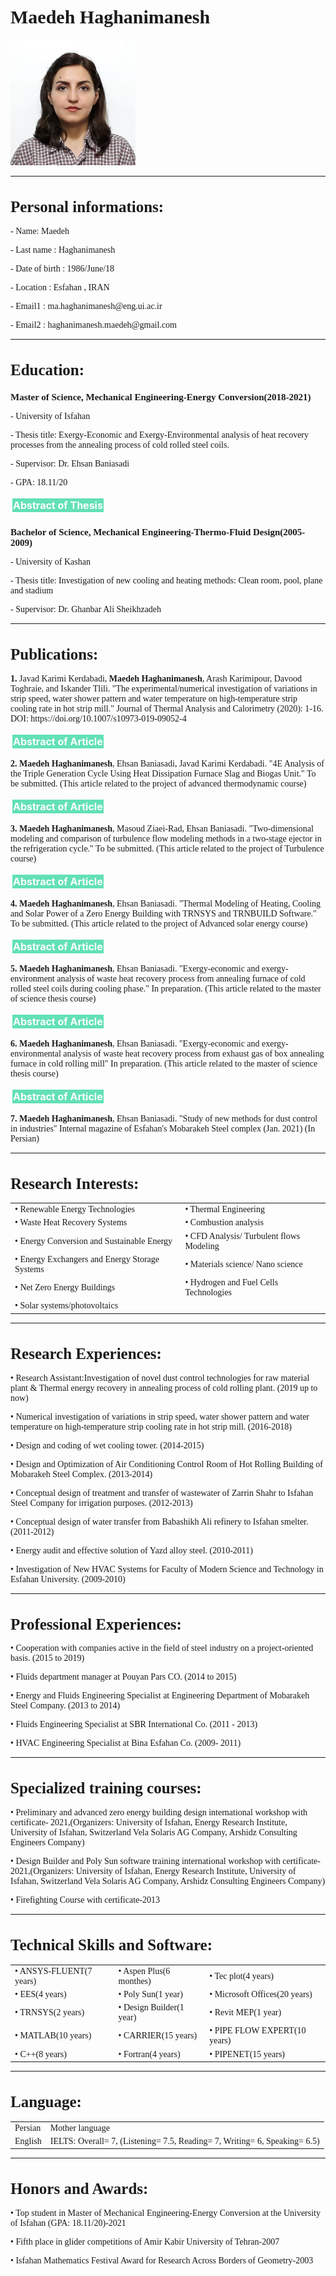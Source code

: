 
<html lang="en">
<head>
  <link rel="stylesheet" href="CSS/app.css">
  <style>
.p1 {
  font-family: "Times New Roman", Times, serif;
}

.p2 {
  font-family: Arial, Helvetica, sans-serif;
}

.p3 {
  font-family: "Lucida Console", "Courier New", monospace;
}
</style>
  
  
  <style>
.button {
  
  border: 3px solid white;
  color: white;
  padding: 1px;
  text-align: center;
  text-decoration: none;
  display: inline-block;
  font-size: 16px;
  margin: 0px 0px;
  cursor: pointer;
}

.button1 {background-color: #63e0b7;} /* Green */
.button2 {background-color: #008CBA;} /* Blue */
</style>
  
</head>
<body>
   <h1 class="p1" style="font-size:30px"><b>Maedeh Haghanimanesh</b></h1>
  <img src="CROPPED-20171103_190919.jpg"  width="200" height="200">
  <hr/>
 <h1 class="p1" style="font-size:25px"><b>Personal informations:</b></h1>
  <p class="p1">- Name: Maedeh</p>
  <p class="p1">- Last name : Haghanimanesh</p>
  <p class="p1">- Date of birth : 1986/June/18</p>
  <p class="p1">- Location : Esfahan , IRAN</p>
   <p class="p1">- Email1 : ma.haghanimanesh@eng.ui.ac.ir </p>
  <p class="p1">- Email2 : haghanimanesh.maedeh@gmail.com </p>
  <hr/>
  <!-- -------------------------------------------------------- -->
  <h1 class="p1" style="font-size:25px"><b>Education:</b></h1>
    <h1 class="p1" style="font-size:15px"><b>Master of Science, Mechanical Engineering-Energy Conversion(2018-2021)</b></h1>
  <p class="p1">- University of Isfahan</p>
  <p class="p1">- Thesis title: Exergy-Economic and Exergy-Environmental analysis of heat recovery processes from the annealing process of cold rolled steel coils.</p>
  <p class="p1">- Supervisor: Dr. Ehsan Baniasadi</p>
  <p class="p1">- GPA: 18.11/20</p>
  <a class="button button1"  href="https://haghanimanesh.github.io/ma.haghanimanesh-resume/abstract1.html"> <b>Abstract of Thesis</b></a>
          
  <h1 class="p1" style="font-size:15px"><b>Bachelor of Science, Mechanical Engineering-Thermo-Fluid Design(2005-2009)</b></h1>
    <p class="p1">- University of Kashan</p>
    <p class="p1">- Thesis title: Investigation of new cooling and heating methods: Clean room, pool, plane and stadium</p>
    <p class="p1">- Supervisor: Dr. Ghanbar Ali Sheikhzadeh</p>
  

<hr/>
   <!-- -------------------------------------------------------- -->
  <h1 class="p1" style="font-size:25px"><b>Publications:</b></h1>
  <p class="p1"><b>1.</b> Javad Karimi Kerdabadi, <b>Maedeh Haghanimanesh</b>, Arash Karimipour, Davood Toghraie, and Iskander Tlili. "The experimental/numerical investigation of variations in strip speed, water shower pattern and water temperature on high-temperature strip cooling rate in hot strip mill." Journal of Thermal Analysis and Calorimetry (2020): 1-16. DOI: https://doi.org/10.1007/s10973-019-09052-4</p>
  <a class="button button1"  href="https://haghanimanesh.github.io/ma.haghanimanesh-resume/abstract2.html"><b> Abstract of Article</b></a>
 
  <p class="p1"><b>2. Maedeh Haghanimanesh</b>, Ehsan Baniasadi, Javad Karimi Kerdabadi. "4E Analysis of the Triple Generation Cycle Using Heat Dissipation Furnace Slag and Biogas Unit." To be submitted. (This article related to the project of advanced thermodynamic course)</p>
  <a class="button button1"  href="https://haghanimanesh.github.io/ma.haghanimanesh-resume/abstract3.html"><b> Abstract of Article</b></a>
 
  <p class="p1"><b>3. Maedeh Haghanimanesh</b>, Masoud Ziaei-Rad, Ehsan Baniasadi. "Two-dimensional modeling and comparison of turbulence flow modeling methods in a two-stage ejector in the refrigeration cycle." To be submitted. (This article related to the project of Turbulence course)</p>
  <a class="button button1"  href="https://haghanimanesh.github.io/ma.haghanimanesh-resume/abstract5.html"><b> Abstract of Article</b></a>
  
  <p class="p1"><b>4. Maedeh Haghanimanesh</b>, Ehsan Baniasadi. "Thermal Modeling of Heating, Cooling and Solar Power of a Zero Energy Building with TRNSYS and TRNBUILD Software." To be submitted. (This article related to the project of Advanced solar energy course)</p>
  <a class="button button1"  href="https://haghanimanesh.github.io/ma.haghanimanesh-resume/abstract4.html"><b> Abstract of Article</b></a>
 
  <p class="p1"><b>5. Maedeh Haghanimanesh</b>, Ehsan Baniasadi. "Exergy-economic and exergy-environment analysis of waste heat recovery process from annealing furnace of cold rolled steel coils during cooling phase." In preparation. (This article related to the master of science thesis course)</p>
  <a class="button button1"  href="https://haghanimanesh.github.io/ma.haghanimanesh-resume/abstract7.html"><b> Abstract of Article</b></a>
  
   <p class="p1"><b>6. Maedeh Haghanimanesh</b>, Ehsan Baniasadi. "Exergy-economic and exergy-environmental analysis of waste heat recovery process from exhaust gas of box annealing furnace in cold rolling mill" In preparation. (This article related to the master of science thesis course)</p>
  <a class="button button1"  href="https://haghanimanesh.github.io/ma.haghanimanesh-resume/abstract8.html"><b> Abstract of Article</b></a>
  
   <p class="p1"><b>7. Maedeh Haghanimanesh</b>, Ehsan Baniasadi. "Study of new methods for dust control in industries" Internal magazine of Esfahan's Mobarakeh Steel complex (Jan. 2021) (In Persian)</p>
 
  <hr/>
  <!-- -------------------------------------------------------- -->
  <h1 class="p1" style="font-size:25px"><b>Research Interests:</b></h1>
  <table style="width:100%">
  <tr>
    <td class="p1">•	Renewable Energy Technologies</td>
    <td class="p1">•	Thermal Engineering</td> 
  </tr>
  <tr>
    <td class="p1">•	Waste Heat Recovery Systems</td>
    <td class="p1">•	Combustion analysis </td>
  </tr>
  <tr>
    <td class="p1">•	Energy Conversion and Sustainable Energy</td>
    <td class="p1">•	CFD Analysis/ Turbulent flows Modeling</td> 
  </tr>
    <tr>
    <td class="p1">•	Energy Exchangers and Energy Storage Systems</td>
    <td class="p1">•	Materials science/ Nano science</td> 
  </tr>
    <tr>
    <td class="p1">•	Net Zero Energy Buildings</td>
    <td class="p1">•	Hydrogen and Fuel Cells Technologies </td> 
  </tr>
    <tr>
    <td class="p1">•	Solar systems/photovoltaics</td>
    <td class="p1"> </td> 
  </tr>
</table>
  <hr/>
 <!-- -------------------------------------------------------- -->
  <h1 class="p1" style="font-size:25px"><b>Research Experiences:</b></h1>
  <p class="p1">• Research Assistant:Investigation of novel dust control technologies for raw material plant & Thermal energy recovery in annealing process of cold rolling plant. (2019 up to now)</p> 
    <p class="p1">• Numerical investigation of variations in strip speed, water shower pattern and water temperature on high-temperature strip cooling rate in hot strip mill. (2016-2018)</p> 
      <p class="p1">• Design and coding of wet cooling tower. (2014-2015)</p> 
         <p class="p1">• Design and Optimization of Air Conditioning Control Room of Hot Rolling Building of Mobarakeh Steel Complex. (2013-2014)</p> 
            <p class="p1">• Conceptual design of treatment and transfer of wastewater of Zarrin Shahr to Isfahan Steel Company for irrigation purposes. (2012-2013)</p> 
               <p class="p1">• Conceptual design of water transfer from Babashikh Ali refinery to Isfahan smelter. (2011-2012)</p> 
                  <p class="p1">• Energy audit and effective solution of Yazd alloy steel. (2010-2011)</p> 
                     <p class="p1">• Investigation of New HVAC Systems for Faculty of Modern Science and Technology in Esfahan University. (2009-2010)</p> 
  <hr/>
  <!-- -------------------------------------------------------- -->
  <h1 class="p1" style="font-size:25px"><b>Professional Experiences:</b></h1>
  <p class="p1">•	Cooperation with companies active in the field of steel industry on a project-oriented basis. (2015 to 2019)</p>
  <p class="p1">•	Fluids department manager at Pouyan Pars CO. (2014 to 2015)</p>
  <p class="p1">•	Energy and Fluids Engineering Specialist at Engineering Department of Mobarakeh Steel Company. (2013 to 2014)</p>
  <p class="p1">•	Fluids Engineering Specialist at SBR International Co. (2011 - 2013)</p>
  <p class="p1">•	HVAC Engineering Specialist at Bina Esfahan Co. (2009- 2011)</p>
  <hr/>
    <!-- -------------------------------------------------------- -->
  <h1 class="p1" style="font-size:25px"><b>Specialized training courses:</b></h1>
  <p class="p1">•	Preliminary and advanced zero energy building design international workshop with certificate- 2021,(Organizers: University of Isfahan, Energy Research Institute, University of Isfahan, Switzerland Vela Solaris AG Company, Arshidz Consulting Engineers Company)</p>
  <p class="p1">•	Design Builder and Poly Sun software training international workshop with certificate- 2021,(Organizers: University of Isfahan, Energy Research Institute, University of Isfahan, Switzerland Vela Solaris AG Company, Arshidz Consulting Engineers Company)</p>
  <p class="p1">•	Firefighting Course with certificate-2013</p>
  <hr/>
  <!-- -------------------------------------------------------- -->
  <h1 class="p1" style="font-size:25px"><b>Technical Skills and Software:</b></h1>
  <table style="width:100%">
  <tr>
    <td class="p1">•	ANSYS-FLUENT(7 years)</td>
    <td class="p1">•	Aspen Plus(6 monthes)</td> 
    <td class="p1">•	Tec plot(4 years)</td>
  </tr>
  <tr>
    <td class="p1">•	EES(4 years)</td>
    <td class="p1">•	Poly Sun(1 year)</td> 
    <td class="p1">•	Microsoft Offices(20 years)</td>
  </tr>
  <tr>
    <td class="p1">•	TRNSYS(2 years)</td>
    <td class="p1">•	Design Builder(1 year)</td> 
    <td class="p1">•	Revit MEP(1 year)</td>
  </tr>
    <tr>
    <td class="p1">•	MATLAB(10 years)</td>
    <td class="p1">•	CARRIER(15 years)</td> 
    <td class="p1">•	PIPE FLOW EXPERT(10 years)</td>
  </tr>
    <tr>
    <td class="p1">•	C++(8 years)</td>
    <td class="p1">•	Fortran(4 years)</td> 
    <td class="p1">•	PIPENET(15 years)</td>
  </tr>
</table>
  <hr/>
    <!-- -------------------------------------------------------- -->
  <h1 class="p1" style="font-size:25px"><b>Language:</b></h1>
  <table style="width:100%">
  <tr>
    <td class="p1">Persian</td>
    <td class="p1">Mother language</td> 
  </tr>
  <tr>
    <td class="p1">English</td>
    <td class="p1">IELTS: Overall= 7, (Listening= 7.5, Reading= 7, Writing= 6, Speaking= 6.5) </td> 
  </tr>
</table>
  <hr/>
   <!-- -------------------------------------------------------- -->
  <h1 class="p1" style="font-size:25px"><b>Honors and Awards:</b></h1>
  <p class="p1">•	Top student in Master of Mechanical Engineering-Energy Conversion at the University of Isfahan (GPA: 18.11/20)-2021</p>
  <p class="p1">•	Fifth place in glider competitions of Amir Kabir University of Tehran-2007</p>
  <p class="p1">•	Isfahan Mathematics Festival Award for Research Across Borders of Geometry-2003</p>          
</body>
</html>







